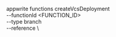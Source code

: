 appwrite functions createVcsDeployment \
        --functionId <FUNCTION_ID> \
        --type branch \
        --reference <REFERENCE> \

